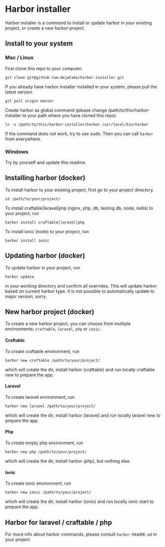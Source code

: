 # Harbor installer #

Harbor installer is a command to install or update harbor in your existing project, or create a new harbor project.

## Install to your system ##

### Mac / Linux ###

First clone this repo to your computer.

`git clone git@github.com:dejwCake/harbor-installer.git`

If you already have harbor installer installed in your system, please pull the latest version

`git pull origin master` 

Create harbor as global command (please change /path/to/this/harbor-installer to your path where you have cloned this repo)

`ln -s /path/to/this/harbor-installer/harbor /usr/local/bin/harbor`

If the command does not work, try to use sudo. Then you can call `harbor` from everywhere.

### Windows ###

Try by yourself and update this readme.

## Installing harbor (docker) ##

To install harbor to your existing project, first go to your project directory.

`cd /path/to/your/project/`

To install craftable|laravel|php (nginx, php, db, testing db, node, redis) to your project, run

`harbor install craftable|laravel|php`

To install ionic (node) to your project, run

`harbor install ionic`

## Updating harbor (docker) ##

To update harbor in your project, run 

`harbor update`

in your working directory and confirm all overrides. This will update harbor based on current harbor type. It is not possible to automatically update to major version, sorry.

## New harbor project (docker) ##

To create a new harbor project, you can choose from multiple environments: `craftable`, `laravel`, `php` or `ionic`.

#### Craftable ####

To create craftable environment, run 

`harbor new craftable /path/to/your/project/`

which will create the dir, install harbor (craftable) and run locally craftable new to prepare the app.

#### Laravel ####

To create laravel environment, run 

`harbor new laravel /path/to/your/project/`

which will create the dir, install harbor (laravel) and run locally laravel new to prepare the app.

#### Php ####

To create empty php environment, run 

`harbor new php /path/to/your/project/`

which will create the dir, install harbor (php), but nothing else.

#### Ionic ####

To create ionic environment, run 

`harbor new ionic /path/to/your/project/`

which will create the dir, install harbor (ionic) and run locally ionic start to prepare the app.

## Harbor for laravel / craftable / php ##

For more info about harbor commands, please consult `harbor-README.md` in your project.